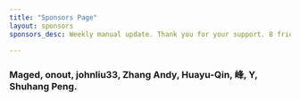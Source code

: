 ```yaml
---
title: "Sponsors Page"
layout: sponsors
sponsors_desc: Weekly manual update. Thank you for your support. 8 friends have sponsored me.

---
```

### Maged, onout, johnliu33, Zhang Andy, Huayu-Qin, 峰, Y, Shuhang Peng.